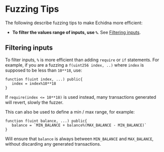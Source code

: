 # Fuzzing Tips

The following describe fuzzing tips to make Echidna more efficient:

- **To filter the values range of inputs, use `%`**. See [Filtering inputs](#filtering_inputs).

## Filtering inputs

To filter inputs, `%` is more efficient than adding `require` or `if` statements. For example, if you are a fuzzing a `f(uint256 index, ..)` where `index` is supposed to be less than `10**18`, use:

```solidity
function f(uint index, ...) public{
   index = index%10**18
}
```

If `require(index <= 10**18)` is used instead, many transactions generated will revert, slowly the fuzzer. 

This can also be used to define a min / max range, for example:


```solidity
function f(uint balance, ...) public{
   balance = `MIN_BALANCE + balance%(MAX_BALANCE - MIN_BALANCE)`
}
```

Will ensure that `balance` is always between `MIN_BALANCE` and `MAX_BALANCE`, without discarding any generated transactions.

